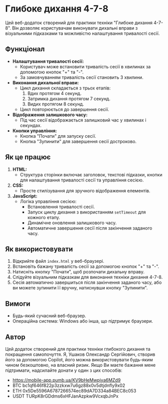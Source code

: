 # Глибоке дихання 4-7-8

Цей веб-додаток створений для практики техніки "Глибоке дихання 4-7-8". Він дозволяє користувачам виконувати дихальні вправи з візуальними підказками та можливістю налаштування тривалості сесії.

## Функціонал

- **Налаштування тривалості сесії:**
  - Користувач може встановити тривалість сесії в хвилинах за допомогою кнопок "+" та "-".
  - За замовчуванням тривалість сесії становить 3 хвилини.
- **Виконання дихальної вправи:**
  - Цикл дихання складається з трьох етапів:
    1. Вдих протягом 4 секунд.
    2. Затримка дихання протягом 7 секунд.
    3. Видих протягом 8 секунд.
  - Цикл повторюється до завершення сесії.
- **Відображення залишкового часу:**
  - Під час сесії відображається залишковий час у хвилинах і секундах.
- **Кнопки управління:**
  - Кнопка "Почати" для запуску сесії.
  - Кнопка "Зупинити" для завершення сесії достроково.

## Як це працює

1. **HTML:**
   - Структура сторінки включає заголовок, текстові підказки, кнопки для налаштування тривалості сесії та управління сесією.
2. **CSS:**
   - Просте стилізування для зручного відображення елементів.
3. **JavaScript:**
   - Логіка управління сесією:
     - Встановлення тривалості сесії.
     - Запуск циклу дихання з використанням `setTimeout` для кожного етапу.
     - Динамічне оновлення залишкового часу.
     - Автоматичне завершення сесії після закінчення заданого часу.

## Як використовувати

1. Відкрийте файл `index.html` у веб-браузері.
2. Встановіть бажану тривалість сесії за допомогою кнопок "+" та "-".
3. Натисніть кнопку "Почати", щоб розпочати дихальну вправу.
4. Слідуйте візуальним підказкам для виконання техніки дихання 4-7-8.
5. Сесія автоматично завершиться після закінчення заданого часу, або ви можете зупинити її вручну, натиснувши кнопку "Зупинити".

## Вимоги

- Будь-який сучасний веб-браузер.
- Операційна система: Windows або інша, що підтримує браузери.

## Автор
Цей додаток створений для практики техніки глибокого дихання та покращення самопочуття.
Я, Ушаков Олександр Сергійович, створив його за допомогою Copilot, його можна використовувати будь-яким чином безкоштовно, на власний ризик.
Якщо Ви маєте бажання мене підтримати, надсилайте донати у один з цих способів:
 - https://mobile-app.pumb.ua/KV9bHeMwpjya6MZd9
 - BTC bc1qf646f822p3zzkxw7u6gz88x0v5dtjdnfly9x02
 - ETH 0x5De5596A6787266574ec89dA7D334a84BEC8c053
 - USDT TURpK8rGDdms6xHFJanAzpkw9VcxqbJnPx